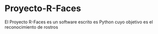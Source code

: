 # Proyecto-R-Faces
El Proyecto R-Faces es un software escrito es Python cuyo objetivo es el reconocimiento de rostros
